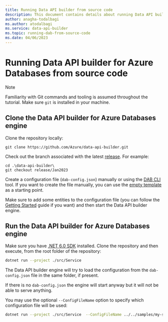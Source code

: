 ```yaml
---
title: Running Data API builder from source code
description: This document contains details about running Data API builder from source code.
author: anagha-todalbagi
ms.author: atodalbagi
ms.service: data-api-builder
ms.topic: running-dab-from-source-code
ms.date: 04/06/2023
---
```


# Running Data API builder for Azure Databases from source code

> [!NOTE]
> Familiarity with Git commands and tooling is assumed throughout the tutorial. Make sure `git` is installed in your machine.

## Clone the Data API builder for Azure Databases engine

Clone the repository locally:

```shell
git clone https://github.com/Azure/data-api-builder.git
```

Check out the branch associated with the latest [release](https://github.com/Azure/data-api-builder/releases). For example:

```shell
cd .\data-api-builder\
git checkout release/Jan2023
```

Create a configuration file (`dab-config.json`) manually or using the [DAB CLI](./data-api-builder-cli.md) tool. If you want to create the file manually, you can use the [empty template](../samples/basic-empty-dab-config.json) as a starting point.

Make sure to add some entities to the configuration file (you can follow the [Getting Started](./get-started/get-started-with-data-api-builder.md) guide if you want) and then start the Data API builder engine.

## Run the Data API builder for Azure Databases engine

Make sure you have [.NET 6.0 SDK](https://dotnet.microsoft.com/download/dotnet/6.0) installed. Clone the repository and then execute, from the root folder of the repository:

```sh
dotnet run --project ./src/Service
```

The Data API builder engine will try to load the configuration from the `dab-config.json` file in the same folder, if present.

If there is no `dab-config.json` the engine will start anyway but it will not be able to serve anything.

You may use the optional `--ConfigFileName` option to specify which configuration file will be used:

```sh
dotnet run --project ./src/Service  --ConfigFileName ../../samples/my-sample-dab-config.json
```
